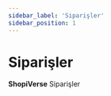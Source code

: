 ```yaml
---
sidebar_label: 'Siparişler'
sidebar_position: 1
---
```


# Siparişler

**ShopiVerse** Siparişler



